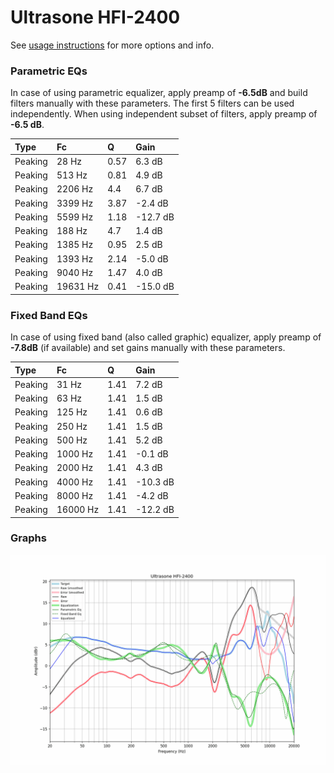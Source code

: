 # Ultrasone HFI-2400
See [usage instructions](https://github.com/jaakkopasanen/AutoEq#usage) for more options and info.

### Parametric EQs
In case of using parametric equalizer, apply preamp of **-6.5dB** and build filters manually
with these parameters. The first 5 filters can be used independently.
When using independent subset of filters, apply preamp of **-6.5 dB**.

| Type    | Fc       |    Q | Gain     |
|:--------|:---------|:-----|:---------|
| Peaking | 28 Hz    | 0.57 | 6.3 dB   |
| Peaking | 513 Hz   | 0.81 | 4.9 dB   |
| Peaking | 2206 Hz  | 4.4  | 6.7 dB   |
| Peaking | 3399 Hz  | 3.87 | -2.4 dB  |
| Peaking | 5599 Hz  | 1.18 | -12.7 dB |
| Peaking | 188 Hz   | 4.7  | 1.4 dB   |
| Peaking | 1385 Hz  | 0.95 | 2.5 dB   |
| Peaking | 1393 Hz  | 2.14 | -5.0 dB  |
| Peaking | 9040 Hz  | 1.47 | 4.0 dB   |
| Peaking | 19631 Hz | 0.41 | -15.0 dB |

### Fixed Band EQs
In case of using fixed band (also called graphic) equalizer, apply preamp of **-7.8dB**
(if available) and set gains manually with these parameters.

| Type    | Fc       |    Q | Gain     |
|:--------|:---------|:-----|:---------|
| Peaking | 31 Hz    | 1.41 | 7.2 dB   |
| Peaking | 63 Hz    | 1.41 | 1.5 dB   |
| Peaking | 125 Hz   | 1.41 | 0.6 dB   |
| Peaking | 250 Hz   | 1.41 | 1.5 dB   |
| Peaking | 500 Hz   | 1.41 | 5.2 dB   |
| Peaking | 1000 Hz  | 1.41 | -0.1 dB  |
| Peaking | 2000 Hz  | 1.41 | 4.3 dB   |
| Peaking | 4000 Hz  | 1.41 | -10.3 dB |
| Peaking | 8000 Hz  | 1.41 | -4.2 dB  |
| Peaking | 16000 Hz | 1.41 | -12.2 dB |

### Graphs
![](./Ultrasone%20HFI-2400.png)